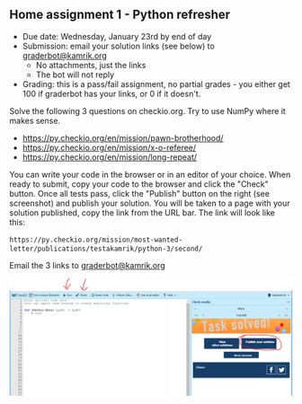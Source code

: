 ## Home assignment 1 - Python refresher
 - Due date: Wednesday, January 23rd by end of day
 - Submission: email your solution links (see below) to graderbot@kamrik.org
   - No attachments, just the links
   - The bot will not reply
 - Grading: this is a pass/fail assignment, no partial grades - you either get 100 if graderbot has your links, or 0 if it doesn't.
 
Solve the following 3 questions on checkio.org. Try to use NumPy where it makes sense.
 * https://py.checkio.org/en/mission/pawn-brotherhood/
 * https://py.checkio.org/en/mission/x-o-referee/
 * https://py.checkio.org/en/mission/long-repeat/

You can write your code in the browser or in an editor of your choice.
When ready to submit, copy your code to the browser and click the "Check" button.
Once all tests pass, click the "Publish" button on the right (see screenshot) and publish your solution. 
You will be taken to a page with your solution published, copy the link from the URL bar. The link will look like this:
```
https://py.checkio.org/mission/most-wanted-letter/publications/testakamrik/python-3/second/
```
Email the 3 links to graderbot@kamrik.org

![screenshot](Checkio2.png)

